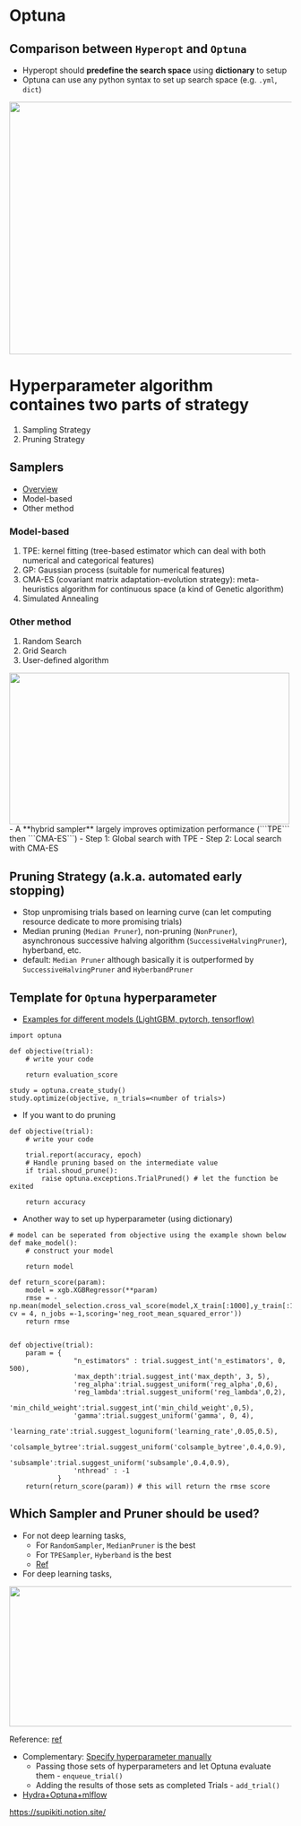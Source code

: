 Optuna
===

## Comparison between ```Hyperopt``` and ```Optuna```
- Hyperopt should **predefine the search space** using **dictionary** to setup
- Optuna can use any python syntax to set up search space (e.g. ```.yml```, ```dict```)
<img src=https://user-images.githubusercontent.com/54303314/193978439-d7a86648-6c28-4e26-904b-2e207fc1162a.png width="800" height="450">

# Hyperparameter algorithm containes two parts of strategy 
1. Sampling Strategy 
2. Pruning Strategy

## Samplers
- [Overview](https://optuna.readthedocs.io/en/stable/tutorial/10_key_features/003_efficient_optimization_algorithms.html#sphx-glr-tutorial-10-key-features-003-efficient-optimization-algorithms-py)
- Model-based
- Other method
### Model-based 
1. TPE: kernel fitting (tree-based estimator which can deal with both numerical and categorical features)
2. GP: Gaussian process (suitable for numerical features)
3. CMA-ES (covariant matrix adaptation-evolution strategy): meta-heuristics algorithm for continuous space (a kind of Genetic algorithm)
4. Simulated Annealing

### Other method
1. Random Search
2. Grid Search
3. User-defined algorithm

<img src=https://user-images.githubusercontent.com/54303314/193965369-15ef0332-a00b-41df-984c-7769f49f3a77.png width="500" height="270">
- A **hybrid sampler** largely improves optimization performance (```TPE``` then ```CMA-ES```)
    - Step 1: Global search with TPE
    - Step 2: Local search with CMA-ES

## Pruning Strategy (a.k.a. automated early stopping)
- Stop unpromising trials based on learning curve (can let computing resource dedicate to more promising trials)
- Median pruning (```Median Pruner```), non-pruning (```NonPruner```), asynchronous successive halving algorithm (```SuccessiveHalvingPruner```), hyberband, etc.
- default: ```Median Pruner``` although basically it is outperformed by ```SuccessiveHalvingPruner``` and ```HyberbandPruner```


## Template for ```Optuna``` hyperparameter
- [Examples for different models (LightGBM, pytorch, tensorflow)](https://github.com/optuna/optuna-examples)
```python=
import optuna

def objective(trial):
    # write your code
    
    return evaluation_score
   
study = optuna.create_study()
study.optimize(objective, n_trials=<number of trials>)
```
- If you want to do pruning
```python=
def objective(trial):
    # write your code

    trial.report(accuracy, epoch)
    # Handle pruning based on the intermediate value
    if trial.shoud_prune():
        raise optuna.exceptions.TrialPruned() # let the function be exited
    
    return accuracy
```

- Another way to set up hyperparameter (using dictionary)
```python=
# model can be seperated from objective using the example shown below
def make_model():
    # construct your model
    
    return model

def return_score(param):
    model = xgb.XGBRegressor(**param)  
    rmse = -np.mean(model_selection.cross_val_score(model,X_train[:1000],y_train[:10000], cv = 4, n_jobs =-1,scoring='neg_root_mean_squared_error'))
    return rmse


def objective(trial):
    param = {
                "n_estimators" : trial.suggest_int('n_estimators', 0, 500),
                'max_depth':trial.suggest_int('max_depth', 3, 5),
                'reg_alpha':trial.suggest_uniform('reg_alpha',0,6),
                'reg_lambda':trial.suggest_uniform('reg_lambda',0,2),
                'min_child_weight':trial.suggest_int('min_child_weight',0,5),
                'gamma':trial.suggest_uniform('gamma', 0, 4),
                'learning_rate':trial.suggest_loguniform('learning_rate',0.05,0.5),
                'colsample_bytree':trial.suggest_uniform('colsample_bytree',0.4,0.9),
                'subsample':trial.suggest_uniform('subsample',0.4,0.9),
                'nthread' : -1
            }
    return(return_score(param)) # this will return the rmse score
```

## Which Sampler and Pruner should be used?
- For not deep learning tasks,
    - For ```RandomSampler```, ```MedianPruner``` is the best
    - For ```TPESampler```,  ```Hyberband``` is the best
    - [Ref](https://github.com/optuna/optuna/wiki/Benchmarks-with-Kurobako)
- For deep learning tasks,
<img src=https://user-images.githubusercontent.com/54303314/193975227-5e4fc778-7c9b-4159-858d-a0a4a42919b3.png width="900" height="250">


Reference: [ref](https://optuna.readthedocs.io/en/stable/tutorial/index.html)

- Complementary: [Specify hyperparameter manually](https://optuna.readthedocs.io/en/stable/tutorial/20_recipes/008_specify_params.html)
    - Passing those sets of hyperparameters and let Optuna evaluate them - ```enqueue_trial()```
    - Adding the results of those sets as completed Trials - ```add_trial()```
- [Hydra+Optuna+mlflow](https://medium.com/optuna/easy-hyperparameter-management-with-hydra-mlflow-and-optuna-783730700e7d)




https://supikiti.notion.site/
